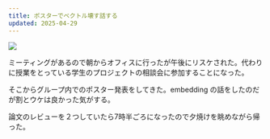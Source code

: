 ```yaml
---
title: ポスターでベクトル壊す話する
updated: 2025-04-29
---
```

![](https://i.imgur.com/UG9bmlq.jpeg)

ミーティングがあるので朝からオフィスに行ったが午後にリスケされた。代わりに授業をとっている学生のプロジェクトの相談会に参加することになった。

そこからグループ内でのポスター発表をしてきた。embedding の話をしたのだが割とウケは良かった気がする。

論文のレビューを２つしていたら7時半ごろになったので夕焼けを眺めながら帰った。